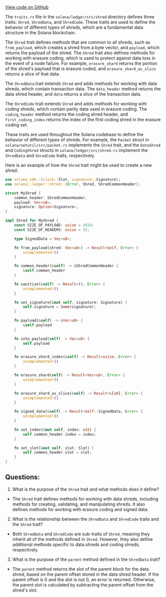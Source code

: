 [View code on GitHub](https://github.com/solana-labs/solana/blob/master/ledger/src/shred/traits.rs)

The `traits.rs` file in the `solana/ledger/src/shred` directory defines three traits: `Shred`, `ShredData`, and `ShredCode`. These traits are used to define the behavior of different types of shreds, which are a fundamental data structure in the Solana blockchain.

The `Shred` trait defines methods that are common to all shreds, such as `from_payload`, which creates a shred from a byte vector, and `payload`, which returns the payload of the shred. The `Shred` trait also defines methods for working with erasure coding, which is used to protect against data loss in the event of a node failure. For example, `erasure_shard` returns the portion of the shred's payload that is erasure coded, and `erasure_shard_as_slice` returns a slice of that data.

The `ShredData` trait extends `Shred` and adds methods for working with data shreds, which contain transaction data. The `data_header` method returns the data shred header, and `data` returns a slice of the transaction data.

The `ShredCode` trait extends `Shred` and adds methods for working with coding shreds, which contain parity data used in erasure coding. The `coding_header` method returns the coding shred header, and `first_coding_index` returns the index of the first coding shred in the erasure coding set.

These traits are used throughout the Solana codebase to define the behavior of different types of shreds. For example, the `Packet` struct in `solana/netutil/src/packet.rs` implements the `Shred` trait, and the `DataShred` and `CodingShred` structs in `solana/ledger/src/shred.rs` implement the `ShredData` and `ShredCode` traits, respectively.

Here is an example of how the `Shred` trait might be used to create a new shred:

```rust
use solana_sdk::{clock::Slot, signature::Signature};
use solana::ledger::shred::{Error, Shred, ShredCommonHeader};

struct MyShred {
    common_header: ShredCommonHeader,
    payload: Vec<u8>,
    signature: Option<Signature>,
}

impl Shred for MyShred {
    const SIZE_OF_PAYLOAD: usize = 1024;
    const SIZE_OF_HEADERS: usize = 32;

    type SignedData = Vec<u8>;

    fn from_payload(shred: Vec<u8>) -> Result<Self, Error> {
        unimplemented!()
    }

    fn common_header(&self) -> &ShredCommonHeader {
        &self.common_header
    }

    fn sanitize(&self) -> Result<(), Error> {
        unimplemented!()
    }

    fn set_signature(&mut self, signature: Signature) {
        self.signature = Some(signature);
    }

    fn payload(&self) -> &Vec<u8> {
        &self.payload
    }

    fn into_payload(self) -> Vec<u8> {
        self.payload
    }

    fn erasure_shard_index(&self) -> Result<usize, Error> {
        unimplemented!()
    }

    fn erasure_shard(self) -> Result<Vec<u8>, Error> {
        unimplemented!()
    }

    fn erasure_shard_as_slice(&self) -> Result<&[u8], Error> {
        unimplemented!()
    }

    fn signed_data(&self) -> Result<Self::SignedData, Error> {
        unimplemented!()
    }

    fn set_index(&mut self, index: u32) {
        self.common_header.index = index;
    }

    fn set_slot(&mut self, slot: Slot) {
        self.common_header.slot = slot;
    }
}
```
## Questions: 
 1. What is the purpose of the `Shred` trait and what methods does it define?
- The `Shred` trait defines methods for working with data shreds, including methods for creating, validating, and manipulating shreds. It also defines methods for working with erasure coding and signed data.
2. What is the relationship between the `ShredData` and `ShredCode` traits and the `Shred` trait?
- Both `ShredData` and `ShredCode` are sub-traits of `Shred`, meaning they inherit all of the methods defined in `Shred`. However, they also define additional methods specific to data shreds and coding shreds, respectively.
3. What is the purpose of the `parent` method defined in the `ShredData` trait?
- The `parent` method returns the slot of the parent block for the data shred, based on the parent offset stored in the data shred header. If the parent offset is 0 and the slot is not 0, an error is returned. Otherwise, the parent slot is calculated by subtracting the parent offset from the shred's slot.